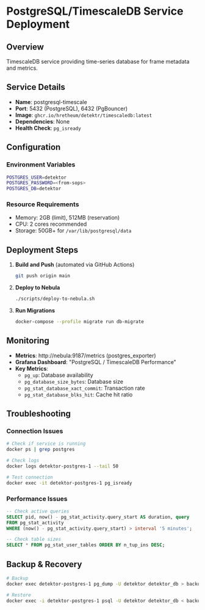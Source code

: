 # PostgreSQL/TimescaleDB Service Deployment

## Overview
TimescaleDB service providing time-series database for frame metadata and metrics.

## Service Details
- **Name**: postgresql-timescale
- **Port**: 5432 (PostgreSQL), 6432 (PgBouncer)
- **Image**: `ghcr.io/hretheum/detektr/timescaledb:latest`
- **Dependencies**: None
- **Health Check**: `pg_isready`

## Configuration
### Environment Variables
```bash
POSTGRES_USER=detektor
POSTGRES_PASSWORD=<from-sops>
POSTGRES_DB=detektor
```

### Resource Requirements
- Memory: 2GB (limit), 512MB (reservation)
- CPU: 2 cores recommended
- Storage: 50GB+ for `/var/lib/postgresql/data`

## Deployment Steps
1. **Build and Push** (automated via GitHub Actions)
   ```bash
   git push origin main
   ```

2. **Deploy to Nebula**
   ```bash
   ./scripts/deploy-to-nebula.sh
   ```

3. **Run Migrations**
   ```bash
   docker-compose --profile migrate run db-migrate
   ```

## Monitoring
- **Metrics**: http://nebula:9187/metrics (postgres_exporter)
- **Grafana Dashboard**: "PostgreSQL / TimescaleDB Performance"
- **Key Metrics**:
  - `pg_up`: Database availability
  - `pg_database_size_bytes`: Database size
  - `pg_stat_database_xact_commit`: Transaction rate
  - `pg_stat_database_blks_hit`: Cache hit ratio

## Troubleshooting
### Connection Issues
```bash
# Check if service is running
docker ps | grep postgres

# Check logs
docker logs detektor-postgres-1 --tail 50

# Test connection
docker exec -it detektor-postgres-1 pg_isready
```

### Performance Issues
```sql
-- Check active queries
SELECT pid, now() - pg_stat_activity.query_start AS duration, query
FROM pg_stat_activity
WHERE (now() - pg_stat_activity.query_start) > interval '5 minutes';

-- Check table sizes
SELECT * FROM pg_stat_user_tables ORDER BY n_tup_ins DESC;
```

## Backup & Recovery
```bash
# Backup
docker exec detektor-postgres-1 pg_dump -U detektor detektor_db > backup.sql

# Restore
docker exec -i detektor-postgres-1 psql -U detektor detektor_db < backup.sql
```
